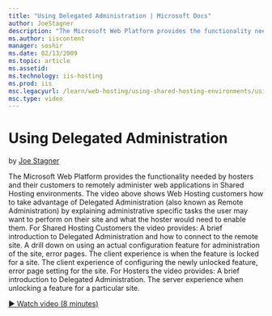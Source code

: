 ```yaml
---
title: "Using Delegated Administration | Microsoft Docs"
author: JoeStagner
description: "The Microsoft Web Platform provides the functionality needed by hosters and their customers to remotely administer web applications in Shared Hosting environ..."
ms.author: iiscontent
manager: soshir
ms.date: 02/13/2009
ms.topic: article
ms.assetid: 
ms.technology: iis-hosting
ms.prod: iis
msc.legacyurl: /learn/web-hosting/using-shared-hosting-environments/using-delegated-administration
msc.type: video
---
```

Using Delegated Administration
====================
by [Joe Stagner](https://github.com/JoeStagner)

The Microsoft Web Platform provides the functionality needed by hosters and their customers to remotely administer web applications in Shared Hosting environments. The video above shows Web Hosting customers how to take advantage of Delegated Administration (also known as Remote Administration) by explaining administrative specific tasks the user may want to perform on their site and what the hoster would need to enable them. For Shared Hosting Customers the video provides: A brief introduction to Delegated Administration and how to connect to the remote site. A drill down on using an actual configuration feature for administration of the site, error pages. The client experience is when the feature is locked for a site. The client experience of configuring the newly unlocked feature, error page setting for the site. For Hosters the video provides: A brief introduction to Delegated Administration. The server experience when unlocking a feature for a particular site.

[&#9654; Watch video (8 minutes)](https://channel9.msdn.com/Blogs/IIS-NET-Site-Videos/using-delegated-administration)